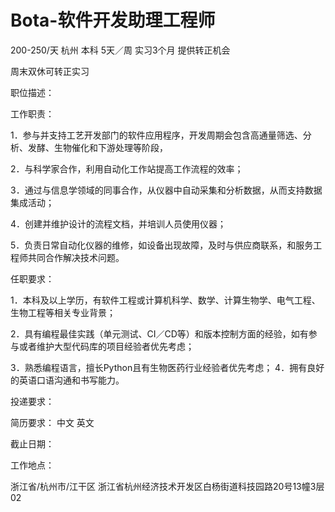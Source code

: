 # Bota-软件开发助理工程师

200-250/天 杭州 本科 5天／周 实习3个月 提供转正机会

周末双休可转正实习

职位描述：

工作职责：  

1．参与并支持工艺开发部门的软件应用程序，开发周期会包含高通量筛选、分析、发酵、生物催化和下游处理等阶段， 

2．与科学家合作，利用自动化工作站提高工作流程的效率； 

3．通过与信息学领域的同事合作，从仪器中自动采集和分析数据，从而支持数据集成活动； 

4．创建并维护设计的流程文档，并培训人员使用仪器； 

5．负责日常自动化仪器的维修，如设备出现故障，及时与供应商联系，和服务工程师共同合作解决技术问题。 

任职要求：  

1．本科及以上学历，有软件工程或计算机科学、数学、计算生物学、电气工程、生物工程等相关专业背景； 

2．具有编程最佳实践（单元测试、CI／CD等）和版本控制方面的经验，如有参与或者维护大型代码库的项目经验者优先考虑； 

3．熟悉编程语言，擅长Python且有生物医药行业经验者优先考虑； 4．拥有良好的英语口语沟通和书写能力。

投递要求：

简历要求： 中文 英文

截止日期：

工作地点：

浙江省/杭州市/江干区 浙江省杭州经济技术开发区白杨街道科技园路20号13幢3层02